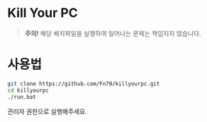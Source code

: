 # Kill Your PC

> **주의!** 해당 배치파일을 실행하여 일어나는 문제는 책임지지 않습니다.


# 사용법

```sh
git clone https://github.com/Fn79/killyourpc.git
cd killyourpc
./run.bat
```

관리자 권한으로 실행해주세요.
